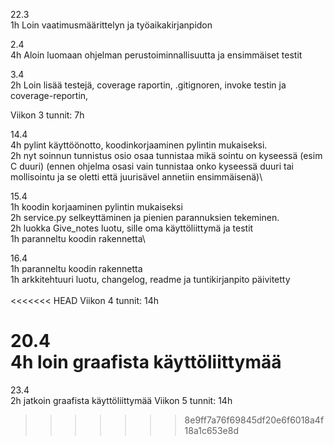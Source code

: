 22.3 \
1h Loin vaatimusmäärittelyn ja työaikakirjanpidon

2.4\
4h Aloin luomaan ohjelman perustoiminnallisuutta ja ensimmäiset testit

3.4\
2h Loin lisää testejä, coverage raportin, .gitignoren, invoke testin ja coverage-reportin, 

Viikon 3 tunnit: 7h

14.4\
4h pylint käyttöönotto, koodinkorjaaminen pylintin mukaiseksi.\
2h nyt soinnun tunnistus osio osaa tunnistaa mikä sointu on kyseessä (esim C duuri) (ennen ohjelma osasi vain tunnistaa onko kyseessä duuri tai mollisointu ja se oletti että juurisävel annetiin ensimmäisenä)\

15.4\
1h koodin korjaaminen pylintin mukaiseksi\
2h service.py selkeyttäminen ja pienien parannuksien tekeminen.\
2h luokka Give_notes luotu, sille oma käyttöliittymä ja testit\
1h paranneltu koodin rakennetta\

16.4\
1h paranneltu koodin rakennetta\
1h arkkitehtuuri luotu, changelog, readme ja tuntikirjanpito päivitetty\
\
<<<<<<< HEAD
Viikon 4 tunnit: 14h


20.4\
4h loin graafista käyttöliittymää
=======
23.4\
2h jatkoin graafista käyttöliittymää
Viikon 5 tunnit: 14h
>>>>>>> 8e9ff7a76f69845df20e6f6018a4f18a1c653e8d


